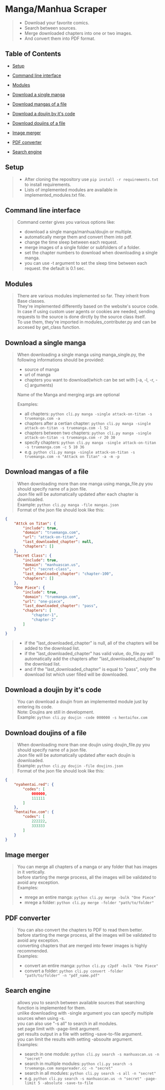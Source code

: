 # Manga/Manhua Scraper

> - Download your favorite comics.
> - Search between sources.
> - Merge downloaded chapters into one or two images.
> - And convert them into PDF format.

## Table of Contents

- [Setup](#setup)

- [Command line interface](#command-line-interface)

- [Modules](#modules)

- [Download a single manga](#download-a-single-manga)

- [Download mangas of a file](#download-mangas-of-a-file)

- [Download a doujin by it's code](#download-a-doujin-by-its-code)

- [Download doujins of a file](#download-doujins-of-a-file)

- [Image merger](#image-merger)

- [PDF converter](#pdf-converter)

- [Search engine](#search-engine)

## Setup

> - After cloning the repository use ```pip install -r requirements.txt``` to install requirements.
> - Lists of implemented modules are available in implemented_modules.txt file.

## Command line interface
>
> Command center gives you various options like:
>
> - download a single manga/manhua/doujin or multiple.
> - automatically merge them and convert them into pdf.
> - change the time sleep between each request.
> - merge images of a single folder or subfolders of a folder.
> - set the chapter numbers to download when downloading a single manga.
> - you can use -t argument to set the sleep time between each request. the default is 0.1 sec.

## Modules
>
> There are various modules implemented so far. They inherit from Base classes.  
> They're implemented differently based on the website's source code.  
> In case if using custom user agents or cookies are needed, sending requests to the source is done dirctly by the source class itself.  
> To use them, they're imported in modules_contributer.py and can be accesed by get_class function.

## Download a single manga
>
> When downloading a single manga using manga_single.py, the following informations should be provided:
>
> - source of manga
> - url of manga
> - chapters you want to download(which can be set with [-a, -l, -r, -c] arguments)
>
> Name of the Manga and merging args are optional  
>
> Examples:
>
> - all chapters: ```python cli.py manga -single attack-on-titan -s truemanga.com -a```  
> - chapters after a certian chapter: ```python cli.py manga -single attack-on-titan -s truemanga.com -l 52```  
> - chapters between two chapters: ```python cli.py manga -single attack-on-titan -s truemanga.com -r 20 30```  
> - specify chapters: ```python cli.py manga -single attack-on-titan -s truemanga.com -c 5 10 36```  
> - e.g. ```python cli.py manga -single attack-on-titan -s truemanga.com -n "Attack on Titan" -a -m -p```

## Download mangas of a file
>
> When downloading more than one manga using manga_file.py you should specify name of a json file.  
> Json file will be automatically updated after each chapter is downloaded.  
> Example: ```python cli.py manga -file mangas.json```  
> Format of the json file should look like this:

```json
{
    "Attck on Titan": {
        "include": true,
        "domain": "truemanga.com",
        "url": "attack-on-titan",
        "last_downloaded_chapter": null,
        "chapters": []
    },
    "Secret Class": {
        "include": true,
        "domain": "manhuascan.us",
        "url": "secret-class",
        "last_downloaded_chapter": "chapter-100",
        "chapters": []
    },
    "One Piece": {
        "include": true,
        "domain": "truemanga.com",
        "url": "one-piece",
        "last_downloaded_chapter": "pass",
        "chapters": [
            "chapter-1",
            "chapter-2"
        ]
    }
}
```

> - if the "last_downloaded_chapter" is null, all of the chapters will be added to the download list.  
> - if the "last_downloaded_chapter" has valid value, do_file.py will automatically add the chapters after "last_downloaded_chapter" to the download list.  
> - and if the "last_downloaded_chapter" is equal to "pass", only the download list which user filled will be downloaded.

## Download a doujin by it's code
>
> You can download a doujin from an implemented module just by entering its code.  
> Note: Doujins are still in development.  
> Example: ```python cli.py doujin -code 000000 -s hentaifox.com```  

## Download doujins of a file
>
> When downloading more than one doujin using doujin_file.py you should specify name of a json file.  
> Json file will be automatically updated after each doujin is downloaded.  
> Example: ```python cli.py doujin -file doujins.json```  
> Format of the json file should look like this:

```json
{
    "nyahentai.red": {
        "codes": [
            000000,
            111111
        ]
    },
    "hentaifox.com": {
        "codes": [
            222222,
            333333
        ]
    }
}
```

## Image merger
>
> You can merge all chapters of a manga or any folder that has images in it vertically.  
> before starting the merge process, all the images will be validated to avoid any exception.  
> Examples:  
>
> - mrege an entire manga: ```python cli.py merge -bulk "One Piece"```  
> - mrege a folder: ```python cli.py merge -folder "path/to/folder"```  

## PDF converter
>
> You can also convert the chapters to PDF to read them better.  
> before starting the merge process, all the images will be validated to avoid any exception.  
> converting chapters that are merged into fewer images is highly recommended.  
> Examples:  
>
> - convert an entire manga: ```python cli.py c2pdf -bulk "One Piece"```  
> - convert a folder: ```python cli.py convert -folder "path/to/folder" -n "pdf_name.pdf"```  

## Search engine
>
> allows you to search between available sources that searching function is implemented for them.  
> unlike downloading with -single argument you can specify multiple sources when using -s.  
> you can also use "-s all" to search in all modules.  
> set page limit with -page-limit argument.  
> get results output in a file with setting -save-to-file argument.  
> you can limit the results with setting -absoulte argument.  
> Examples:  
>
> - search in one module: ```python cli.py search -s manhuascan.us -n "secret"```  
> - search in multiple modules: ```python cli.py search -s truemanga.com mangareader.cc -n "secret"```  
> - search in all modules: ```python cli.py search -s all -n "secret"```  
> - e.g.  ```python cli.py search -s manhuascan.us -n "secret" -page-limit 5 -absolute -save-to-file```
